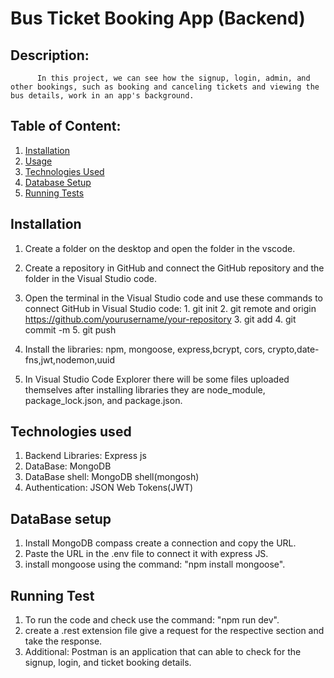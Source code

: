 # Bus Ticket Booking App (Backend)

## Description:
          In this project, we can see how the signup, login, admin, and other bookings, such as booking and canceling tickets and viewing the bus details, work in an app's background.

## Table of Content:
   1. [Installation](#installation)
   2. [Usage](#usage)
   3. [Technologies Used](#technologies-used)
   4. [Database Setup](#database-setup)
   5. [Running Tests](#running-tests)

## Installation 
   1. Create a folder on the desktop and open the folder in the vscode.
   2. Create a repository in GitHub and connect the GitHub repository and the folder in the Visual Studio code.
   3. Open the terminal in the Visual Studio code and use these commands to connect GitHub in Visual Studio code:
          1. git init
          2. git remote and origin https://github.com/yourusername/your-repository
          3. git add 
          4. git commit -m
          5. git push 

  4. Install  the libraries: npm, mongoose, express,bcrypt, cors, crypto,date-fns,jwt,nodemon,uuid
  5. In Visual Studio Code Explorer there will be some files uploaded themselves after installing libraries  they are node_module, package_lock.json, and package.json.

## Technologies used
  1. Backend Libraries: Express js
  2. DataBase: MongoDB
  3. DataBase shell: MongoDB shell(mongosh)
  4. Authentication: JSON Web Tokens(JWT)

## DataBase setup
 1. Install MongoDB compass create a connection and copy the URL.
 2. Paste the URL in the .env file to connect it with express JS.
 3. install mongoose using the command: "npm install mongoose".

## Running Test 
 1. To run the code and check use the command: "npm run dev".
 2. create a .rest extension file give a request for the respective section and take the response.
 3. Additional: Postman is an application that can able to check for the signup, login, and ticket booking details. 
  
         

